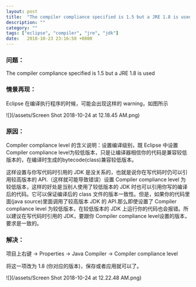 ```yaml
---
layout: post
title:  "The compiler compliance specified is 1.5 but a JRE 1.8 is used"
description: ""
category: ""
tags: ["eclipse", "compiler", "jre", "jdk"]
date:   2018-10-23 23:16:58 +0800
---
```


### 问题：

The compiler compliance specified is 1.5 but a JRE 1.8 is used

### 情景再现：

Eclipse 在编译执行程序的时候，可能会出现这样的 warning，如图所示

![](/assets/Screen Shot 2018-10-24 at 12.18.45 AM.png)

### 原因：

Compiler compliance level 的含义说明：设置编译级别，既 Eclipse 中设置 Compiler compliance level为较低版本，只是让编译器相信你的代码是兼容较低版本的，在编译时生成的bytecode(class)兼容较低版本。

这样设置与你写代码时引用的 JDK 是没关系的，也就是说你在写代码时仍可以引用较高版本的 API.（这样就可能导致错误）设置 Compiler compliance level 为较低版本，这样的好处是当别人使用了较低版本的 JDK 时也可以引用你写的编译后的代码。它可以保证编译后的 class 文件的版本一致性。但是，如果你的代码里面(java source)里面调用了较高版本 JDK 的 API.那么即使设置了 Compiler compliance level 为较低版本，在较低版本的 JDK 上运行你的代码也会报错。所以建议在写代码时引用的 JDK，要跟你 Compiler compliance level设置的版本，要求是一致的。

### 解决：

项目上右键 -> Properties -> Java Compiler -> Compiler compliance level

将这一项改为 1.8 (你对应的版本)，保存或者应用就可以了。

![](/assets/Screen Shot 2018-10-24 at 12.22.48 AM.png)

